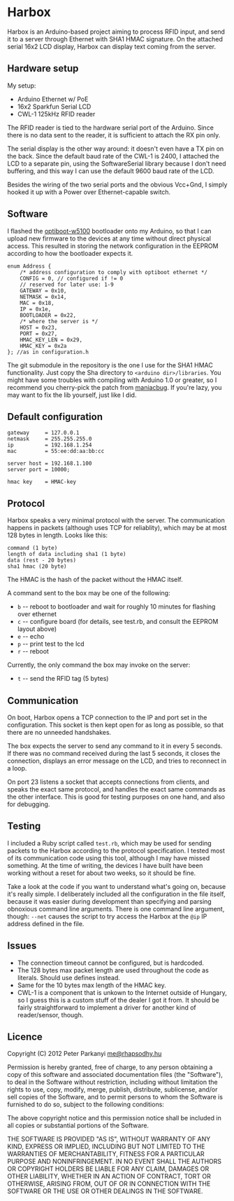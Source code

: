 Harbox
======

Harbox is an Arduino-based project aiming to process RFID input, and send it
to a server through Ethernet with SHA1 HMAC signature. On the attached serial
16x2 LCD display, Harbox can display text coming from the server.

Hardware setup
--------------

My setup:
 * Arduino Ethernet w/ PoE
 * 16x2 Sparkfun Serial LCD
 * CWL-1 125kHz RFID reader

The RFID reader is tied to the hardware serial port of the Arduino. Since there
is no data sent to the reader, it is sufficient to attach the RX pin only.

The serial display is the other way around: it doesn't even have a TX pin on the
back. Since the default baud rate of the CWL-1 is 2400, I attached the LCD to a
separate pin, using the SoftwareSerial library because I don't need buffering,
and this way I can use the default 9600 baud rate of the LCD.

Besides the wiring of the two serial ports and the obvious Vcc+Gnd, I simply
hooked it up with a Power over Ethernet-capable switch.

Software
--------

I flashed the [optiboot-w5100][bootloader] bootloader onto my Arduino, so that I
can upload new firmware to the devices at any time without direct physical
access. This resulted in storing the network configuration in the EEPROM
according to how the bootloader expects it.

	enum Address {
		/* address configuration to comply with optiboot ethernet */
		CONFIG = 0, // configured if != 0
		// reserved for later use: 1-9
		GATEWAY = 0x10,
		NETMASK = 0x14,
		MAC = 0x18,
		IP = 0x1e,
		BOOTLOADER = 0x22,
		/* where the server is */
		HOST = 0x23,
		PORT = 0x27,
		HMAC_KEY_LEN = 0x29,
		HMAC_KEY = 0x2a
	}; //as in configuration.h

The git submodule in the repository is the one I use for the SHA1 HMAC
functionality. Just copy the Sha directory to `<arduino dir>/libraries`.
You might have some troubles with compiling with Arduino 1.0 or greater, so I
recommend you cherry-pick the patch from [maniacbug][arduino10patch]. If you're
lazy, you may want to fix the lib yourself, just like I did.

[bootloader]: http://sowerbutts.com/optiboot-w5100/
[arduino10patch]: https://github.com/maniacbug/Cryptosuite/commit/5ce39bcac2d6f9fdb6f0edb61a07e84fd9b5934f

Default configuration
---------------------

	gateway     = 127.0.0.1
	netmask     = 255.255.255.0
	ip          = 192.168.1.254
	mac         = 55:ee:dd:aa:bb:cc

	server host = 192.168.1.100
	server port = 10000;

	hmac key    = HMAC-key

Protocol
--------

Harbox speaks a very minimal protocol with the server. The communication happens
in packets (although uses TCP for reliablity), which may be at most 128 bytes in
length. Looks like this:

	command (1 byte)
	length of data including sha1 (1 byte)
	data (rest - 20 bytes)
	sha1 hmac (20 byte)

The HMAC is the hash of the packet without the HMAC itself.

A command sent to the box may be one of the following:

 * `b` -- reboot to bootloader and wait for roughly 10 minutes for flashing
   over ethernet
 * `c` -- configure board (for details, see test.rb, and consult the EEPROM
   layout above)
 * `e` -- echo
 * `p` -- print test to the lcd
 * `r` -- reboot

Currently, the only command the box may invoke on the server:

 * `t` -- send the RFID tag (5 bytes)

Communication
-------------

On boot, Harbox opens a TCP connection to the IP and port set in the
configuration. This socket is then kept open for as long as possible, so that
there are no unneeded handshakes.

The box expects the server to send any command to it in every 5 seconds. If
there was no command received during the last 5 seconds, it closes the
connection, displays an error message on the LCD, and tries to reconnect in a
loop.

On port 23 listens a socket that accepts connections from clients, and
speaks the exact same protocol, and handles the exact same commands as the other
interface. This is good for testing purposes on one hand, and also for
debugging.

Testing
-------

I included a Ruby script called `test.rb`, which may be used for sending packets
to the Harbox according to the protocol specification. I tested most of its
communication code using this tool, although I may have missed something. At the
time of writing, the devices I have built have been working without a reset for
about two weeks, so it should be fine.

Take a look at the code if you want to understand what's going on, because it's
really simple. I deliberately included all the configuration in the file itself,
because it was easier during development than specifying and parsing obnoxious
command line arguments. There is one command line argument, though: `--net`
causes the script to try access the Harbox at the `@ip` IP address defined in
the file.

Issues
------

 * The connection timeout cannot be configured, but is hardcoded.
 * The 128 bytes max packet length are used throughout the code as literals.
   Should use defines instead.
 * Same for the 10 bytes max length of the HMAC key.
 * CWL-1 is a component that is unkown to the Internet outside of Hungary, so I
   guess this is a custom stuff of the dealer I got it from. It should be fairly
   straightforward to implement a driver for another kind of reader/sensor, though.

Licence
-------
Copyright (C) 2012 Peter Parkanyi <me@rhapsodhy.hu>

Permission is hereby granted, free of charge, to any person obtaining a copy of
this software and associated documentation files (the "Software"), to deal in
the Software without restriction, including without limitation the rights to
use, copy, modify, merge, publish, distribute, sublicense, and/or sell copies
of the Software, and to permit persons to whom the Software is furnished to do
so, subject to the following conditions:

The above copyright notice and this permission notice shall be included in all
copies or substantial portions of the Software.

THE SOFTWARE IS PROVIDED "AS IS", WITHOUT WARRANTY OF ANY KIND, EXPRESS OR
IMPLIED, INCLUDING BUT NOT LIMITED TO THE WARRANTIES OF MERCHANTABILITY,
FITNESS FOR A PARTICULAR PURPOSE AND NONINFRINGEMENT. IN NO EVENT SHALL THE
AUTHORS OR COPYRIGHT HOLDERS BE LIABLE FOR ANY CLAIM, DAMAGES OR OTHER
LIABILITY, WHETHER IN AN ACTION OF CONTRACT, TORT OR OTHERWISE, ARISING FROM,
OUT OF OR IN CONNECTION WITH THE SOFTWARE OR THE USE OR OTHER DEALINGS IN THE
SOFTWARE.
